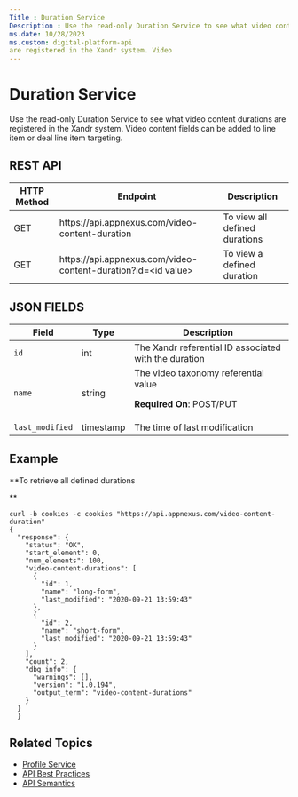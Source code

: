 ```yaml
---
Title : Duration Service
Description : Use the read-only Duration Service to see what video content durations
ms.date: 10/28/2023
ms.custom: digital-platform-api
are registered in the Xandr system. Video
---
```



# Duration Service



Use the read-only Duration Service to see what video content durations
are registered in the Xandr system. Video
content fields can be added to line item or deal line item targeting. 



## REST API

<table class="table">
<thead class="thead">
<tr class="header row">
<th id="ID-00001490__entry__1" class="entry colsep-1 rowsep-1">HTTP
Method</th>
<th id="ID-00001490__entry__2"
class="entry colsep-1 rowsep-1">Endpoint</th>
<th id="ID-00001490__entry__3"
class="entry colsep-1 rowsep-1">Description </th>
</tr>
</thead>
<tbody class="tbody">
<tr class="odd row">
<td class="entry colsep-1 rowsep-1"
headers="ID-00001490__entry__1">GET</td>
<td class="entry colsep-1 rowsep-1"
headers="ID-00001490__entry__2">https://api.<span
class="ph">appnexus.com/video-content-duration</td>
<td class="entry colsep-1 rowsep-1" headers="ID-00001490__entry__3">To
view all defined durations</td>
</tr>
<tr class="even row">
<td class="entry colsep-1 rowsep-1"
headers="ID-00001490__entry__1">GET</td>
<td class="entry colsep-1 rowsep-1"
headers="ID-00001490__entry__2">https://api.<span
class="ph">appnexus.com/video-content-duration?id=&lt;id
value&gt;</td>
<td class="entry colsep-1 rowsep-1" headers="ID-00001490__entry__3">To
view a defined duration</td>
</tr>
</tbody>
</table>





## JSON FIELDS

<table class="table">
<thead class="thead">
<tr class="header row">
<th id="ID-00001490__entry__10"
class="entry colsep-1 rowsep-1">Field</th>
<th id="ID-00001490__entry__11"
class="entry colsep-1 rowsep-1">Type</th>
<th id="ID-00001490__entry__12"
class="entry colsep-1 rowsep-1">Description </th>
</tr>
</thead>
<tbody class="tbody">
<tr class="odd row">
<td class="entry colsep-1 rowsep-1"
headers="ID-00001490__entry__10"><code class="ph codeph">id</code></td>
<td class="entry colsep-1 rowsep-1"
headers="ID-00001490__entry__11">int</td>
<td class="entry colsep-1 rowsep-1" headers="ID-00001490__entry__12">The
Xandr referential ID associated with the
duration</td>
</tr>
<tr class="even row">
<td class="entry colsep-1 rowsep-1"
headers="ID-00001490__entry__10"><code
class="ph codeph">name</code></td>
<td class="entry colsep-1 rowsep-1"
headers="ID-00001490__entry__11">string</td>
<td class="entry colsep-1 rowsep-1" headers="ID-00001490__entry__12">The
video taxonomy referential value
<p><strong>Required On</strong>: POST/PUT</p></td>
</tr>
<tr class="odd row">
<td class="entry colsep-1 rowsep-1"
headers="ID-00001490__entry__10"><code
class="ph codeph">last_modified</code></td>
<td class="entry colsep-1 rowsep-1"
headers="ID-00001490__entry__11">timestamp</td>
<td class="entry colsep-1 rowsep-1" headers="ID-00001490__entry__12">The
time of last modification</td>
</tr>
</tbody>
</table>





## Example

**To retrieve all defined durations  
  
**

``` pre
curl -b cookies -c cookies "https://api.appnexus.com/video-content-duration"
{
  "response": {
    "status": "OK",
    "start_element": 0,
    "num_elements": 100,
    "video-content-durations": [
      {
        "id": 1,
        "name": "long-form",
        "last_modified": "2020-09-21 13:59:43"
      },
      {
        "id": 2,
        "name": "short-form",
        "last_modified": "2020-09-21 13:59:43"
      }
    ],
    "count": 2,
    "dbg_info": {
      "warnings": [],
      "version": "1.0.194",
      "output_term": "video-content-durations"
    }
  }
  } 
```





## Related Topics

- <a
  href="profile-service.md"
  class="xref" target="_blank">Profile Service</a>
- <a
  href="api-best-practices.md"
  class="xref" target="_blank">API Best Practices</a>
- <a
  href="api-semantics.md"
  class="xref" target="_blank">API Semantics</a>






